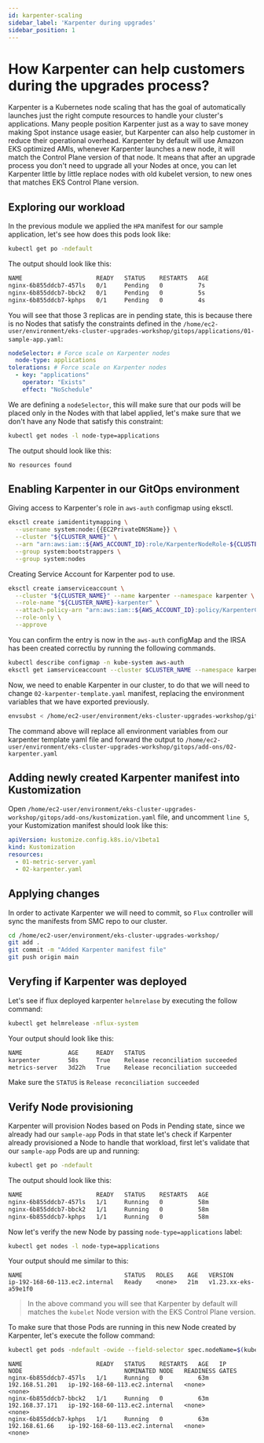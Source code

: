 ```yaml
---
id: karpenter-scaling
sidebar_label: 'Karpenter during upgrades'
sidebar_position: 1
---
```


# How Karpenter can help customers during the upgrades process?

Karpenter is a Kubernetes node scaling that has the goal of automatically launches just the right compute resources to handle your cluster's applications. Many people position Karpenter just as a way to save money making Spot instance usage easier, but Karpenter can also help customer in reduce their operational overhead. Karpenter by default will use Amazon EKS optimized AMIs, whenever Karpenter launches a new node, it will match the Control Plane version of that node. It means that after an upgrade process you don't need to upgrade all your Nodes at once, you can let Karpenter little by little replace nodes with old kubelet version, to new ones that matches EKS Control Plane version.

## Exploring our workload

In the previous module we applied the `HPA` manifest for our sample application, let's see how does this pods look like:

```bash
kubectl get po -ndefault
```

The output should look like this:

```bash
NAME                     READY   STATUS    RESTARTS   AGE
nginx-6b855ddcb7-457ls   0/1     Pending   0          7s
nginx-6b855ddcb7-bbck2   0/1     Pending   0          5s
nginx-6b855ddcb7-kphps   0/1     Pending   0          4s
```

You will see that those 3 replicas are in pending state, this is because there is no Nodes that satisfy the constraints defined in the `/home/ec2-user/environment/eks-cluster-upgrades-workshop/gitops/applications/01-sample-app.yaml`:

```yaml
nodeSelector: # Force scale on Karpenter nodes
  node-type: applications
tolerations: # Force scale on Karpenter nodes
  - key: "applications"
    operator: "Exists"
    effect: "NoSchedule"
```

We are defining a `nodeSelector`, this will make sure that our pods will be placed only in the Nodes with that label applied, let's make sure that we don't have any Node that satisfy this constraint:

```bash
kubectl get nodes -l node-type=applications
```

The output should look like this:

```output
No resources found
```

## Enabling Karpenter in our GitOps environment

Giving access to Karpenter's role in `aws-auth` configmap using eksctl.

```bash
eksctl create iamidentitymapping \
  --username system:node:{{EC2PrivateDNSName}} \
  --cluster "${CLUSTER_NAME}" \
  --arn "arn:aws:iam::${AWS_ACCOUNT_ID}:role/KarpenterNodeRole-${CLUSTER_NAME}" \
  --group system:bootstrappers \
  --group system:nodes
```

Creating Service Account for Karpenter pod to use.

```bash
eksctl create iamserviceaccount \
  --cluster "${CLUSTER_NAME}" --name karpenter --namespace karpenter \
  --role-name "${CLUSTER_NAME}-karpenter" \
  --attach-policy-arn "arn:aws:iam::${AWS_ACCOUNT_ID}:policy/KarpenterControllerPolicy-${CLUSTER_NAME}" \
  --role-only \
  --approve
```

You can confirm the entry is now in the `aws-auth` configMap and the IRSA has been created correctlu by running the following commands.

```bash
kubectl describe configmap -n kube-system aws-auth
eksctl get iamserviceaccount --cluster $CLUSTER_NAME --namespace karpenter    
```

Now, we need to enable Karpenter in our cluster, to do that we will need to change `02-karpenter-template.yaml` manifest, replacing the environment variables that we have exported previously.

```bash
envsubst < /home/ec2-user/environment/eks-cluster-upgrades-workshop/gitops/add-ons/02-karpenter-template.yaml > /home/ec2-user/environment/eks-cluster-upgrades-workshop/gitops/add-ons/02-karpenter.yaml
```

The command above will replace all environment variables from our karpenter template yaml file and forward the output to `/home/ec2-user/environment/eks-cluster-upgrades-workshop/gitops/add-ons/02-karpenter.yaml`

## Adding newly created Karpenter manifest into Kustomization

Open `/home/ec2-user/environment/eks-cluster-upgrades-workshop/gitops/add-ons/kustomization.yaml` file, and uncomment `line 5`, your Kustomization manifest should look like this:

```yaml
apiVersion: kustomize.config.k8s.io/v1beta1
kind: Kustomization
resources:
  - 01-metric-server.yaml
  - 02-karpenter.yaml
```

## Applying changes

In order to activate Karpenter we will need to commit, so `Flux` controller will sync the manifests from SMC repo to our cluster.

```bash
cd /home/ec2-user/environment/eks-cluster-upgrades-workshop/
git add .
git commit -m "Added Karpenter manifest file"
git push origin main
```

## Veryfing if Karpenter was deployed

Let's see if flux deployed karpenter `helmrelase` by executing the follow command:

```bash
kubectl get helmrelease -nflux-system
```

Your output should look like this:

```bash
NAME             AGE     READY   STATUS
karpenter        58s     True    Release reconciliation succeeded
metrics-server   3d22h   True    Release reconciliation succeeded
```

Make sure the `STATUS` is `Release reconciliation succeeded`

## Verify Node provisioning

Karpenter will provision Nodes based on Pods in Pending state, since we already had our `sample-app` Pods in that state let's check if Karpenter already provisioned a Node to handle that workload, first let's validate that our `sample-app` Pods are up and running:

```bash
kubectl get po -ndefault
```

The output should look like this:

```bash
NAME                     READY   STATUS    RESTARTS   AGE
nginx-6b855ddcb7-457ls   1/1     Running   0          58m
nginx-6b855ddcb7-bbck2   1/1     Running   0          58m
nginx-6b855ddcb7-kphps   1/1     Running   0          58m
```

Now let's verify the new Node by passing `node-type=applications` label:

```bash
kubectl get nodes -l node-type=applications
```

Your output should me similar to this:

```
NAME                             STATUS   ROLES    AGE   VERSION
ip-192-168-60-113.ec2.internal   Ready    <none>   21m   v1.23.xx-eks-a59e1f0
```

> In the above command you will see that Karpenter by default will matches the `kubelet` Node version with the EKS Control Plane version.

To make sure that those Pods are running in this new Node created by Karpenter, let's execute the follow command:

```bash
kubectl get pods -ndefault -owide --field-selector spec.nodeName=$(kubectl get nodes -l node-type=applications | grep -i ip | awk '{print $1}')
```

```output
NAME                     READY   STATUS    RESTARTS   AGE   IP               NODE                             NOMINATED NODE   READINESS GATES
nginx-6b855ddcb7-457ls   1/1     Running   0          63m   192.168.51.201   ip-192-168-60-113.ec2.internal   <none>           <none>
nginx-6b855ddcb7-bbck2   1/1     Running   0          63m   192.168.37.171   ip-192-168-60-113.ec2.internal   <none>           <none>
nginx-6b855ddcb7-kphps   1/1     Running   0          63m   192.168.61.66    ip-192-168-60-113.ec2.internal   <none>           <none>
```